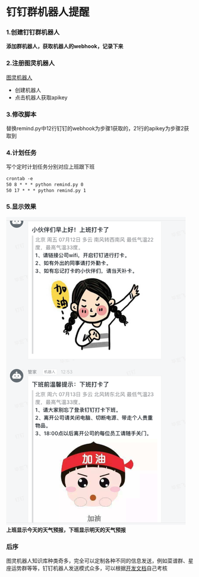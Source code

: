 # 钉钉群机器人提醒

### 1.创建钉钉群机器人

**添加群机器人，获取机器人的webhook，记录下来**

### 2.注册图灵机器人  
[图灵机器人](http://www.tuling123.com)

- 创建机器人
- 点击机器人获取apikey

### 3.修改脚本
替换remind.py中12行钉钉的webhook为步骤1获取的，21行的apikey为步骤2获取到

### 4.计划任务
写个定时计划任务分别对应上班跟下班

```
crontab -e
50 8 * * * python remind.py 0
50 17 * * * python remind.py 1
```

### 5.显示效果

![](images/1.png)  
**上班显示今天的天气预报，下班显示明天的天气预报**

### 后序
图灵机器人知识库种类奇多，完全可以定制各种不同的信息发送，例如菜谱群、星座运势群等等，钉钉机器人发送模式众多，可以根据[开发文档](https://open-doc.dingtalk.com/microapp/serverapi2/qf2nxq)自己考核
